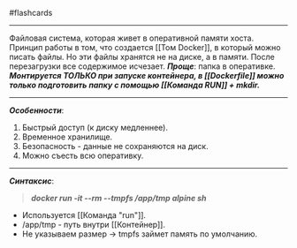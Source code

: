 #flashcards 
***
Файловая система, которая живет в оперативной памяти хоста. Принцип работы в том, что создается [[Том Docker]], в который можно писать файлы. Но эти файлы хранятся не на диске, а в памяти. После перезагрузки все содержимое исчезает.
***Проще***: папка в оперативке.
***Монтируется ТОЛЬКО при запуске контейнера, в [[Dockerfile]] можно только подготовить папку с помощью [[Команда RUN]] + mkdir.***
***
***Особенности***:
1. Быстрый доступ (к диску медленнее).
2. Временное хранилище.
3. Безопасность - данные не сохраняются на диск.
4. Можно съесть всю оперативку.
***
***Синтаксис***:
>***docker run -it --rm --tmpfs /app/tmp alpine sh***
- Используется [[Команда "run"]].
- /app/tmp - путь внутри [[Контейнер]].
- Не указываем размер -> tmpfs займет память по умолчанию.